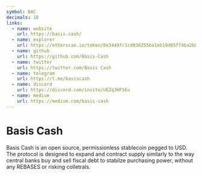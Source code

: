 ```yaml
---
symbol: BAC
decimals: 18
links:
  - name: website
    url: https://basis.cash/
  - name: explorer
    url: https://etherscan.io/token/0x3449fc1cd036255ba1eb19d65ff4ba2b8903a69a
  - name: github
    url: https://github.com/Basis-Cash
  - name: twitter
    url: https://twitter.com/Basis Cash
  - name: telegram
    url: https://t.me/basiscash
  - name: discord
    url: https://discord.com/invite/UEZq3HF5Eu
  - name: medium
    url: https://medium.com/basis-cash
---
```


# Basis Cash

Basis Cash is an open source, permissionless stablecoin pegged to USD. The protocol is designed to expand and contract supply similarly to the way central banks buy and sell fiscal debt to stabilze purchasing power, without any REBASES or risking colletrals.
